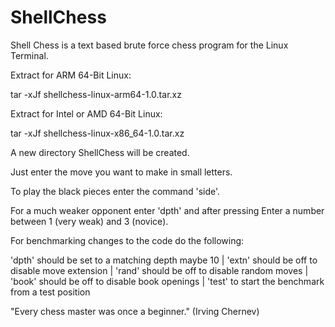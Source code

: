 # ShellChess
Shell Chess is a text based brute force chess program for the Linux Terminal.


Extract for ARM 64-Bit Linux:

tar -xJf shellchess-linux-arm64-1.0.tar.xz

Extract for Intel or AMD 64-Bit Linux:

tar -xJf shellchess-linux-x86_64-1.0.tar.xz


A new directory ShellChess will be created.


Just enter the move you want to make in small letters.


To play the black pieces enter the command 'side'.


For a much weaker opponent enter 'dpth' and after pressing Enter a number between 1 (very weak) and 3 (novice).


For benchmarking changes to the code do the following:

'dpth' should be set to a matching depth maybe 10 | 'extn' should be off to disable move extension | 'rand' should be off to disable random moves | 'book' should be off to disable book openings | 'test' to start the benchmark from a test position


"Every chess master was once a beginner."
(Irving Chernev)
